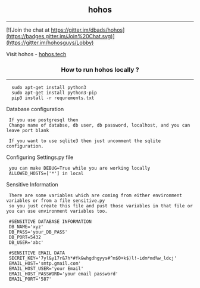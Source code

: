 <h2 align="center">hohos</h2> <hr>

<!-- [![Dependency Status](https://david-dm.org/dbads/hohos/status.svg?style=flat)](https://david-dm.org/dbads/hohos) [![Build Status](https://travis-ci.org/dbads/hohos.svg?branch=master)](https://travis-ci.org/dbads/hohos) [![Join the chat at https://gitter.im/dbads/hohos](https://badges.gitter.im/Join%20Chat.svg)](https://gitter.im/hohosguys/Lobby) -->

<!--
<a href="https://github.com/dbads/hohos"><img src="https://camo.githubusercontent.com/a34cfbf37ba6848362bf2bee0f3915c2e38b1cc1/68747470733a2f2f696d672e736869656c64732e696f2f62616467652f5052732d77656c636f6d652d627269676874677265656e2e7376673f7374796c653d666c61742d737175617265" alt="PRs Welcome" data-canonical-src="https://img.shields.io/badge/PRs-welcome-brightgreen.svg?style=flat-square" style="max-width:100%;"></a>
<a href="https://github.com/dbads/hohos"><img src="https://camo.githubusercontent.com/30fd882638a1573cd130a3021502e63038ddf342/68747470733a2f2f696d672e736869656c64732e696f2f6769746875622f73746172732f41626865792f566973696f6e2e737667" alt="GitHub Stars" data-canonical-src="https://img.shields.io/github/stars/dbads/hohos.svg" style="max-width:100%;"></a>
<a href="https://github.com/dbads/hohos"><img src="https://camo.githubusercontent.com/78edf0eec50e3e0167a1169cd1a262e55f849a5a/68747470733a2f2f696d672e736869656c64732e696f2f62616467652f76657273696f6e2d312e312d677265656e2e737667" alt="Current Version" data-canonical-src="https://img.shields.io/badge/version-1.0-green.svg" style="max-width:100%;">
 -->
[![Join the chat at https://gitter.im/dbads/hohos](https://badges.gitter.im/Join%20Chat.svg)](https://gitter.im/hohosguys/Lobby)
<!-- [![star this repo](http://githubbadges.com/star.svg?user=dbads&repo=github-badges)](http://github.com/dbads/hohos)
[![fork this repo](http://githubbadges.com/fork.svg?user=dbads&repo=github-badges)](http://github.com/dbads/hohos/fork)
[![star this repo](http://githubbadges.com/star.svg?user=dbads&repo=github-badges&style=flat&color=fff&background=007ec6)](https://github.com/dbads/hohos)
[![fork this repo](http://githubbadges.com/fork.svg?user=dbads&repo=github-badges&style=flat&color=fff&background=007ec6)](https://github.com/dbads/hohos/fork) -->

Visit hohos - [hohos.tech](http://hohos.tech)

<h3 align="center">How to run hohos locally ?</h3> <hr>
      
      sudo apt-get install python3
      sudo apt-get install python3-pip
      pip3 install -r requrements.txt

Database configuration

     If you use postgresql then
     Change name of databse, db user, db password, localhost, and you can leave port blank
     
     If you want to use sqlite3 then just uncomment the sqlite configuration.

Configuring Settings.py file 


     you can make DEBUG=True while you are working locally
     ALLOWED_HOSTS=['*'] in local
     
Sensitive Information
     
     There are some variables which are coming from either environment variables or from a file sensitive.py 
     so you just create this file and pust those variables in that file or you can use environment variables too. 
     
     #SENSITIVE DATABASE INFORMATION
     DB_NAME='xyz'
     DB_PASS='your_DB_PASS'
     DB_PORT=5432
     DB_USER='abc'

     #SENSITIVE EMAIL DATA
     SECRET_KEY='7yl&y17r&7h*#fk&whgdhgyys#^m$0+k$)l!-idm*md%w_ldcj'
     EMAIL_HOST='smtp.gmail.com' 
     EMAIL_HOST_USER='your Email'
     EMAIL_HOST_PASSWORD='your email password'
     EMAIL_PORT='587'
     
